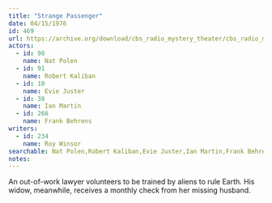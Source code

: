 ```yaml
---
title: "Strange Passenger"
date: 04/15/1976
id: 469
url: https://archive.org/download/cbs_radio_mystery_theater/cbs_radio_mystery_theater-0451-0500.zip/cbs_radio_mystery_theater-0451-0500%2Fcbsrmt_0469_strange_passenger.mp3
actors:  
  - id: 98
    name: Nat Polen  
  - id: 91
    name: Robert Kaliban  
  - id: 10
    name: Evie Juster  
  - id: 38
    name: Ian Martin  
  - id: 266
    name: Frank Behrens
writers:  
  - id: 234
    name: Roy Winsor
searchable: Nat Polen,Robert Kaliban,Evie Juster,Ian Martin,Frank Behrens Roy Winsor
notes:  
---
```

An out-of-work lawyer volunteers to be trained by aliens to rule Earth. His widow, meanwhile, receives a monthly check from her missing husband.